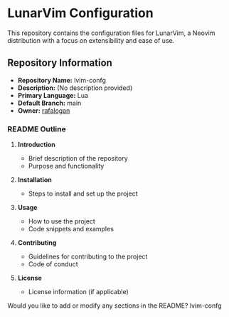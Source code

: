 # LunarVim Configuration

This repository contains the configuration files for LunarVim, a Neovim distribution with a focus on extensibility and ease of use.

## Repository Information

- **Repository Name:** lvim-confg
- **Description:** (No description provided)
- **Primary Language:** Lua
- **Default Branch:** main
- **Owner:** [rafalogan](https://github.com/rafalogan)

### README Outline

1. **Introduction**

   - Brief description of the repository
   - Purpose and functionality

2. **Installation**

   - Steps to install and set up the project

3. **Usage**

   - How to use the project
   - Code snippets and examples

4. **Contributing**

   - Guidelines for contributing to the project
   - Code of conduct

5. **License**
   - License information (if applicable)

Would you like to add or modify any sections in the README? lvim-confg
